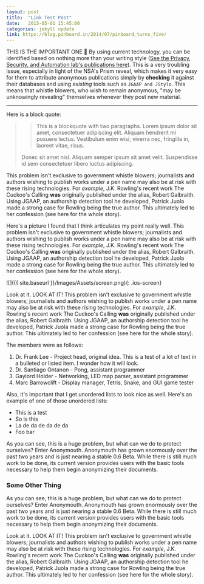```yaml
---
layout: post
title:  "Link Test Post"
date:   2015-05-01 15:45:00
categories: jekyll update
link: https://blog.pinboard.in/2014/07/pinboard_turns_five/
---
```

THIS IS THE IMPORTANT ONE 🍻 By using current technology, you can be identified based on nothing more than your writing style ([See the Privacy, Security, and Automation lab's publications here](https://psal.cs.drexel.edu/index.php/Research)). This is a very troubling issue, especially in light of the NSA's Prism reveal, which makes it very easy for them to attribute anonymous publications simply by __checking__ it against their databases and using *existing* tools such as `JGAAP and JStylo`. This means that whistle blowers, who wish to remain anonymous, "may be unknowingly revealing" themselves whenever they post new material.

--------------

Here is a block quote:

> > This is a blockquote with two paragraphs. Lorem ipsum dolor sit amet,
> > consectetuer adipiscing elit. Aliquam hendrerit mi posuere lectus.
> > Vestibulum enim wisi, viverra nec, fringilla in, laoreet vitae, risus.
> 
> Donec sit amet nisl. Aliquam semper ipsum sit amet velit. Suspendisse
> id sem consectetuer libero luctus adipiscing.

This problem isn't exclusive to government whistle blowers; journalists and authors wishing to publish works under a pen name may also be at risk with these rising technologies. For _example_, J.K. Rowling's recent work The Cuckoo's Calling **was** originally published under the alias, Robert Galbraith. Using JGAAP, an authorship detection tool he developed, Patrick Juola made a strong case for Rowling being the true author. This ultimately led to her confession (see here for the whole story).

Here's a picture I found that I think articulates my point really well. This problem isn't exclusive to government whistle blowers; journalists and authors wishing to publish works under a pen name may also be at risk with these rising technologies. For _example_, J.K. Rowling's recent work The Cuckoo's Calling **was** originally published under the alias, Robert Galbraith. Using JGAAP, an authorship detection tool he developed, Patrick Juola made a strong case for Rowling being the true author. This ultimately led to her confession (see here for the whole story).

![]({{ site.baseurl }}/Images/Assets/screen.png){: .ios-screen}

Look at it. LOOK AT IT! This problem isn't exclusive to government whistle blowers; journalists and authors wishing to publish works under a pen name may also be at risk with these rising technologies. For _example_, J.K. Rowling's recent work The Cuckoo's Calling **was** originally published under the alias, Robert Galbraith. Using JGAAP, an authorship detection tool he developed, Patrick Juola made a strong case for Rowling being the true author. This ultimately led to her confession (see here for the whole story).

The members were as follows:

1. Dr. Frank Lee - Project head, original idea. This is a test of a lot of text in a bulleted or listed item. I wonder how it will look.
2. Dr. Santiago Ontanon - Pong, assistant programmer
3. Gaylord Holder - Networking, LED map parser, assistant programmer
4. Marc Barrowclift - Display manager, Tetris, Snake, and GUI game tester

Also, it's important that I get unordered lists to look nice as well. Here's an example of one of those unordered lists:

* This is a test
* So is this
* La de da de da de da
* Foo bar

As you can see, this is a huge problem, but what can we do to protect ourselves? Enter Anonymouth. Anonymouth has grown enormously over the past two years and is just nearing a stable 0.6 Beta. While there is still much work to be done, its current version provides users with the basic tools necessary to help them begin anonymizing their documents.

### Some Other Thing

As you can see, this is a huge problem, but what can we do to protect ourselves? Enter Anonymouth. Anonymouth has grown enormously over the past two years and is just nearing a stable 0.6 Beta. While there is still much work to be done, its current version provides users with the basic tools necessary to help them begin anonymizing their documents.

Look at it. LOOK AT IT! This problem isn't exclusive to government whistle blowers; journalists and authors wishing to publish works under a pen name may also be at risk with these rising technologies. For _example_, J.K. Rowling's recent work The Cuckoo's Calling **was** originally published under the alias, Robert Galbraith. Using JGAAP, an authorship detection tool he developed, Patrick Juola made a strong case for Rowling being the true author. This ultimately led to her confession (see here for the whole story).